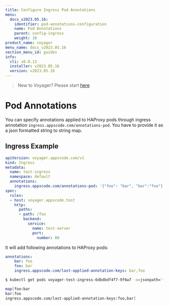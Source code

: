 ```yaml
---
title: Configure Ingress Pod Annotations
menu:
  docs_v2023.05.16:
    identifier: pod-annotations-configuration
    name: Pod Annotations
    parent: config-ingress
    weight: 10
product_name: voyager
menu_name: docs_v2023.05.16
section_menu_id: guides
info:
  cli: v0.0.13
  installer: v2023.05.16
  version: v2023.05.16
---
```


> New to Voyager? Please start [here](/docs/v2023.05.16/concepts/overview).

# Pod Annotations

You can specify annotations applied to HAProxy pods through ingress annotation `ingress.appscode.com/annotations-pod`. You have to provide it as a json formatted string to string map.

## Ingress Example

```yaml
apiVersion: voyager.appscode.com/v1
kind: Ingress
metadata:
  name: test-ingress
  namespace: default
  annotations:
    ingress.appscode.com/annotations-pod: '{"foo": "bar", "bar":"foo"}'
spec:
  rules:
  - host: voyager.appscode.test
    http:
      paths:
      - path: /foo
        backend:
          service:
            name: test-server
            port:
              number: 80
```

It will add following annotations to HAProxy pods:

```yaml
annotations:
    bar: foo
    foo: bar
    ingress.appscode.com/last-applied-annotation-keys: bar,foo
```

```bash
$ kubectl get pods voyager-test-ingress-6dbdbdf4f7-9f6w7 -o=jsonpath='{.metadata.annotations}' | tr " " "\n"

map[foo:bar
bar:foo
ingress.appscode.com/last-applied-annotation-keys:foo,bar]
```